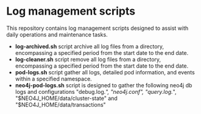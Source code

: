 # Log management scripts
This repository contains log management scripts designed to assist with daily operations and maintenance tasks.

* **log-archived.sh** script archive all log files from a directory, encompassing a specified period from the start date to the end date.
* **log-cleaner.sh** script remove all log files from a directory, encompassing a specified period from the start date to the end date.
* **pod-logs.sh** script gather all logs, detailed pod information, and events within a specified namespace.
* **neo4j-pod-logs.sh** script is designed to gather the following neo4j db logs and configurations "debug.log.*", "neo4j.conf", "query.log.*",
    "$NEO4J_HOME/data/cluster-state" and "$NEO4J_HOME/data/transactions"
                                         